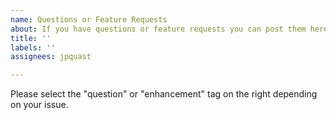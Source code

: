 ```yaml
---
name: Questions or Feature Requests
about: If you have questions or feature requests you can post them here.
title: ''
labels: ''
assignees: jpquast

---
```


Please select the "question" or "enhancement" tag on the right depending on your issue.
